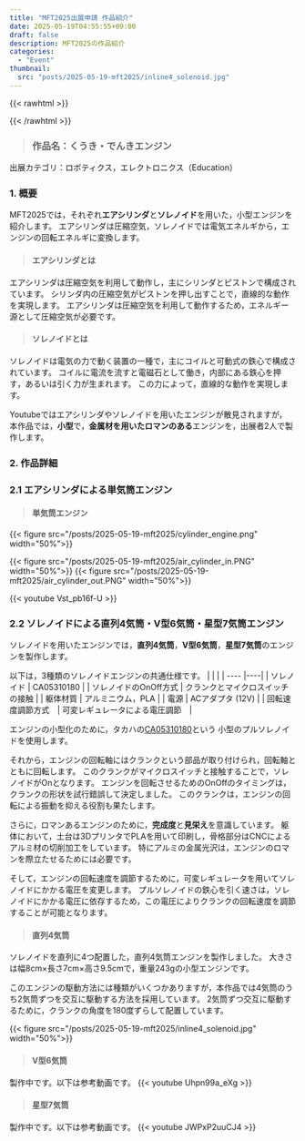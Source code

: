 ```yaml
---
title: "MFT2025出展申請 作品紹介"
date: 2025-05-19T04:55:55+09:00
draft: false
description: MFT2025の作品紹介
categories:
  - "Event"
thumbnail:
  src: "posts/2025-05-19-mft2025/inline4_solenoid.jpg"
---
```


<!--more-->

{{< rawhtml >}}
<script src="https://cdnjs.cloudflare.com/ajax/libs/mathjax/2.7.4/MathJax.js?config=TeX-AMS-MML_HTMLorMML"></script>
<script type="text/x-mathjax-config">
    MathJax.Hub.Config({tex2jax: {inlineMath: [['$','$'], ['\\(','\\)']]}});
</script>
{{< /rawhtml >}}

> ### 作品名：くうき・でんきエンジン
出展カテゴリ：ロボティクス，エレクトロニクス（Education）
### 1. 概要
MFT2025では，それぞれ**エアシリンダ**と**ソレノイド**を用いた，小型エンジンを紹介します。
エアシリンダは圧縮空気，ソレノイドでは電気エネルギから，エンジンの回転エネルギに変換します。


> #### エアシリンダとは
エアシリンダは圧縮空気を利用して動作し，主にシリンダとピストンで構成されています。
シリンダ内の圧縮空気がピストンを押し出すことで，直線的な動作を実現します。
エアシリンダは圧縮空気を利用して動作するため，エネルギー源として圧縮空気が必要です。

> #### ソレノイドとは
ソレノイドは電気の力で動く装置の一種で，主にコイルと可動式の鉄心で構成されています。
コイルに電流を流すと電磁石として働き，内部にある鉄心を押す，あるいは引く力が生まれます。
この力によって，直線的な動作を実現します。

Youtubeではエアシリンダやソレノイドを用いたエンジンが散見されますが，
本作品では，**小型**で，**金属材を用いたロマンのある**エンジンを，出展者2人で製作します。

### 2. 作品詳細
### 2.1  エアシリンダによる単気筒エンジン
> #### 単気筒エンジン
{{< figure src="/posts/2025-05-19-mft2025/cylinder_engine.png" width="50%">}}

{{< figure src="/posts/2025-05-19-mft2025/air_cylinder_in.PNG" width="50%">}}
{{< figure src="/posts/2025-05-19-mft2025/air_cylinder_out.PNG" width="50%">}}

{{< youtube Vst_pb16f-U >}}

### 2.2  ソレノイドによる直列4気筒・V型6気筒・星型7気筒エンジン
ソレノイドを用いたエンジンでは，**直列4気筒**，**V型6気筒**，**星型7気筒**のエンジンを製作します。

以下は，3種類のソレノイドエンジンの共通仕様です。
|    |       |
| ---- |----|
|  ソレノイド  | CA05310180 |
|  ソレノイドのOnOff方式  |  クランクとマイクロスイッチの接触 |
|  躯体材質  | アルミニウム，PLA |
|  電源  |  ACアダプタ (12V)  |
|  回転速度調節方式　|   可変レギュレータによる電圧調節　|

エンジンの小型化のために，タカハの[CA05310180](https://www.takaha-shop.com/SHOP/ca0531.html)という
小型のプルソレノイドを使用します。

それから，エンジンの回転軸にはクランクという部品が取り付けられ，回転軸とともに回転します。
このクランクがマイクロスイッチと接触することで，ソレノイドがOnとなります。
エンジンを回転させるためのOnOffのタイミングは，クランクの形状を試行錯誤して決定しました。
このクランクは，エンジンの回転による振動を抑える役割も果たします。

さらに，ロマンあるエンジンのために，**完成度**と**見栄え**を意識しています。
躯体において，土台は3DプリンタでPLAを用いて印刷し，骨格部分はCNCによるアルミ材の切削加工をしています。
特にアルミの金属光沢は，エンジンのロマンを際立たせるためには必要です。

そして，エンジンの回転速度を調節するために，可変レギュレータを用いてソレノイドにかかる電圧を変更します。
プルソレノイドの鉄心を引く速さは，ソレノイドにかかる電圧に依存するため，この電圧によりクランクの回転速度を調節することが可能となります。

> #### 直列4気筒
ソレノイドを直列に4つ配置した，直列4気筒エンジンを製作しました。
大きさは幅8cm×長さ7cm×高さ9.5cmで，重量243gの小型エンジンです。

このエンジンの駆動方法には種類がいくつかありますが，本作品では4気筒のうち2気筒ずつを交互に駆動する方法を採用しています。
2気筒ずつ交互に駆動するために，クランクの角度を180度ずらして配置しています。

{{< figure src="/posts/2025-05-19-mft2025/inline4_solenoid.jpg" width="50%">}}
> #### V型6気筒
製作中です。以下は参考動画です。
{{< youtube Uhpn99a_eXg >}}
> #### 星型7気筒
製作中です。以下は参考動画です。
{{< youtube JWPxP2uuCJ4 >}}
